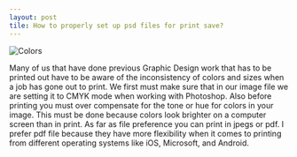 ```yaml
--- 
layout: post
tile: How to properly set up psd files for print save?
---
```


![Colors](https://farm9.staticflickr.com/8736/16300816813_36e402461d_z.jpg)

Many of us that have done previous Graphic Design work that has to be printed out have to be aware of the inconsistency of colors and sizes when a job has gone out to print. We first  must make sure that in our image file we are setting it to CMYK mode when working with Photoshop. Also before printing you must over compensate for the tone or hue for colors in your image. This must be done because colors look brighter on a computer screen than in print. As far as file preference you can print in jpegs or pdf. I prefer pdf file because they have more flexibility when it comes to printing from different operating systems like iOS, Microsoft, and Android. 
